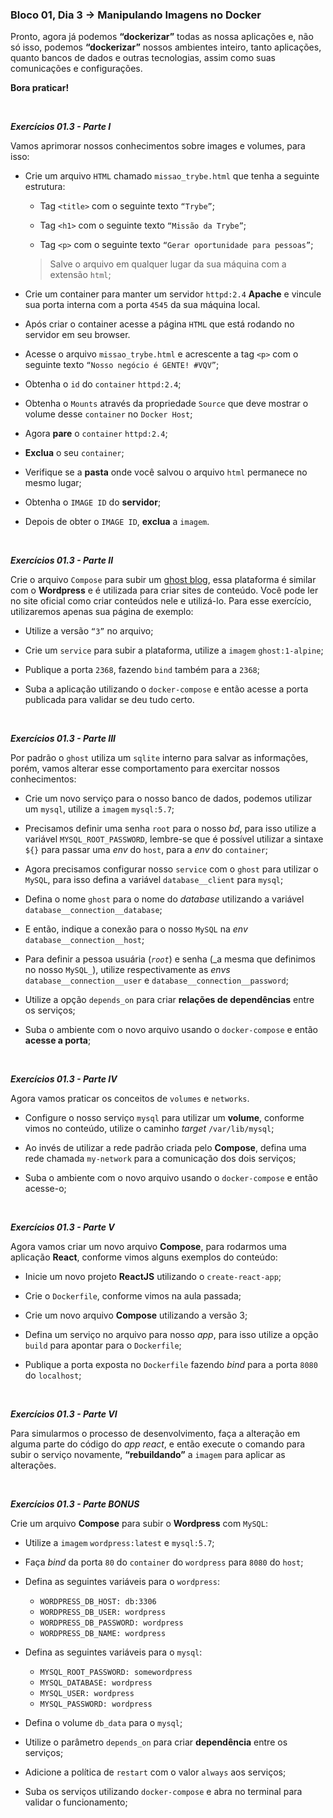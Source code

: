 ### Bloco 01, Dia 3 -> Manipulando Imagens no Docker

Pronto, agora já podemos **“dockerizar”** todas as nossa aplicações e, não só isso, podemos **“dockerizar”** nossos ambientes inteiro, tanto aplicações, quanto bancos de dados e outras tecnologias, assim como suas comunicações e configurações.

**Bora praticar!**

<br>

_**Exercícios 01.3 - Parte I**_

Vamos aprimorar nossos conhecimentos sobre images e volumes, para isso:

 - Crie um arquivo `HTML` chamado `missao_trybe.html` que tenha a seguinte estrutura:

   - Tag `<title>` com o seguinte texto `“Trybe”`;

   - Tag `<h1>` com o seguinte texto `“Missão da Trybe”`;

   - Tag `<p>` com o seguinte texto `“Gerar oportunidade para pessoas”`;

   > Salve o arquivo em qualquer lugar da sua máquina com a extensão `html`;

 - Crie um container para manter um servidor `httpd:2.4` **Apache** e vincule sua porta interna com a porta `4545` da sua máquina local.

 - Após criar o container acesse a página `HTML` que está rodando no servidor em seu browser.

 - Acesse o arquivo `missao_trybe.html` e acrescente a tag `<p>` com o seguinte texto `“Nosso negócio é GENTE! #VQV”`;

 - Obtenha o `id` do `container` `httpd:2.4`;

 - Obtenha o `Mounts` através da propriedade `Source` que deve mostrar o volume desse `container` no `Docker Host`;

 - Agora **pare** o `container` `httpd:2.4`;

 - **Exclua** o seu `container`;

 - Verifique se a **pasta** onde você salvou o arquivo `html` permanece no mesmo lugar;

 - Obtenha o `IMAGE ID` do **servidor**;

 - Depois de obter o `IMAGE ID`, **exclua** a `imagem`.

<br>

_**Exercícios 01.3 - Parte II**_

Crie o arquivo `Compose` para subir um [ghost blog](https://ghost.org/), essa plataforma é similar com o **Wordpress** e é utilizada para criar sites de conteúdo. Você pode ler no site oficial como criar conteúdos nele e utilizá-lo. Para esse exercício, utilizaremos apenas sua página de exemplo:

 - Utilize a versão `“3”` no arquivo;

 - Crie um `service` para subir a plataforma, utilize a `imagem` `ghost:1-alpine`;

 - Publique a porta `2368`, fazendo `bind` também para a `2368`;

 - Suba a aplicação utilizando o `docker-compose` e então acesse a porta publicada para validar se deu tudo certo.

<br>

_**Exercícios 01.3 - Parte III**_

Por padrão o `ghost` utiliza um `sqlite` interno para salvar as informações, porém, vamos alterar esse comportamento para exercitar nossos conhecimentos:

 - Crie um novo serviço para o nosso banco de dados, podemos utilizar um `mysql`, utilize a `imagem` `mysql:5.7`;

 - Precisamos definir uma senha `root` para o nosso _bd_, para isso utilize a variável `MYSQL_ROOT_PASSWORD`, lembre-se que é possível utilizar a sintaxe `${}` para passar uma _env_ do `host`, para a _env_ do `container`;

 - Agora precisamos configurar nosso `service` com o `ghost` para utilizar o `MySQL`, para isso defina a variável `database__client` para `mysql`;

 - Defina o nome `ghost` para o nome do _database_ utilizando a variável `database__connection__database`;

 - E então, indique a conexão para o nosso `MySQL` na _env_ `database__connection__host`;

 - Para definir a pessoa usuária (_`root`_) e senha (_a mesma que definimos no nosso `MySQL_`), utilize respectivamente as _envs_ `database__connection__user` e `database__connection__password`;

 - Utilize a opção `depends_on` para criar **relações de dependências** entre os serviços;

 - Suba o ambiente com o novo arquivo usando o `docker-compose` e então **acesse a porta**;

<br>

_**Exercícios 01.3 - Parte IV**_

Agora vamos praticar os conceitos de `volumes` e `networks`.

 - Configure o nosso serviço `mysql` para utilizar um **volume**, conforme vimos no conteúdo, utilize o caminho _target_ `/var/lib/mysql`;

 - Ao invés de utilizar a rede padrão criada pelo **Compose**, defina uma rede chamada `my-network` para a comunicação dos dois serviços;

 - Suba o ambiente com o novo arquivo usando o `docker-compose` e então acesse-o;

<br>

_**Exercícios 01.3 - Parte V**_

Agora vamos criar um novo arquivo **Compose**, para rodarmos uma aplicação **React**, conforme vimos alguns exemplos do conteúdo:

 - Inicie um novo projeto **ReactJS** utilizando o `create-react-app`;

 - Crie o `Dockerfile`, conforme vimos na aula passada;

 - Crie um novo arquivo **Compose** utilizando a versão 3;

 - Defina um serviço no arquivo para nosso _app_, para isso utilize a opção `build` para apontar para o `Dockerfile`;

 - Publique a porta exposta no `Dockerfile` fazendo _bind_ para a porta `8080` do `localhost`;

<br>

_**Exercícios 01.3 - Parte VI**_

Para simularmos o processo de desenvolvimento, faça a alteração em alguma parte do código do _app react_, e então execute o comando para subir o serviço novamente, **“rebuildando”** a `imagem` para aplicar as alterações.

<br>

_**Exercícios 01.3 - Parte BONUS**_

Crie um arquivo **Compose** para subir o **Wordpress** com `MySQL`:

 - Utilize a `imagem` `wordpress:latest` e `mysql:5.7`;

 - Faça _bind_ da porta `80` do `container` do `wordpress` para `8080` do `host`;

 - Defina as seguintes variáveis para o `wordpress`:

   - `WORDPRESS_DB_HOST: db:3306`
   - `WORDPRESS_DB_USER: wordpress`
   - `WORDPRESS_DB_PASSWORD: wordpress`
   - `WORDPRESS_DB_NAME: wordpress`

 - Defina as seguintes variáveis para o `mysql`:

   - `MYSQL_ROOT_PASSWORD: somewordpress`
   - `MYSQL_DATABASE: wordpress`
   - `MYSQL_USER: wordpress`
   - `MYSQL_PASSWORD: wordpress`

 - Defina o volume `db_data` para o `mysql`;

 - Utilize o parâmetro `depends_on` para criar **dependência** entre os serviços;

 - Adicione a política de `restart` com o valor `always` aos serviços;

 - Suba os serviços utilizando `docker-compose` e abra no terminal para validar o funcionamento;
